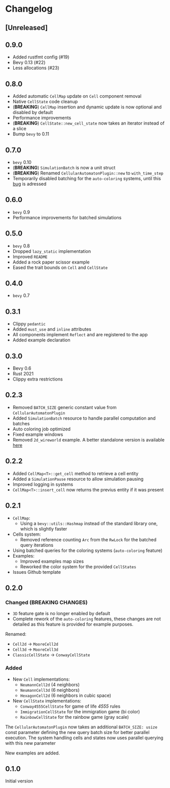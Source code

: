 # Changelog

## [Unreleased]

## 0.9.0

* Added rustfmt config (#19)
* Bevy 0.13 (#22)
* Less allocations (#23)

## 0.8.0

* Added automatic `CellMap` update on `Cell` component removal
* Native `CellState` code cleanup
* (**BREAKING**) `CellMap` insertion and dynamic update is now optional and disabled
by default
* Performance improvements
* (**BREAKING**) `CellState::new_cell_state` now takes an iterator instead of a slice
* Bump `bevy` to 0.11

## 0.7.0

* `bevy` 0.10
* (**BREAKING**) `SimulationBatch` is now a unit struct
* (**BREAKING**) Renamed `CellularAutomatonPlugin::new` to `with_time_step`
* Temporarily disabled batching for the `auto-coloring` systems, until this
[bug](https://github.com/bevyengine/bevy/pull/8029) is adressed

## 0.6.0

* `bevy` 0.9
* Performance improvements for batched simulations

## 0.5.0

* `bevy` 0.8
* Dropped `lazy_static` implementation
* Improved `README`
* Added a rock paper scissor example
* Eased the trait bounds on `Cell` and `CellState`

## 0.4.0

* `bevy` 0.7

## 0.3.1

* Clippy `pedantic`
* Added `must_use` and `inline` attributes
* All components implement `Reflect` and are registered to the app
* Added example declaration

## 0.3.0

* Bevy 0.6
* Rust 2021
* Clippy extra restrictions

## 0.2.3

* Removed `BATCH_SIZE` generic constant value from `CellularAutomatonPlugin`
* Added `SimulationBatch` resource to handle parallel computation and batches
* Auto coloring job optimized
* Fixed example windows
* Removed `2d_wireworld` example. A better standalone version is available [here](https://github.com/ManevilleF/wireworld-rs)

## 0.2.2

* Added `CellMap<T>::get_cell` method to retrieve a cell entity
* Added a `SimulationPause` resource to allow simulation pausing
* Improved logging in systems
* `CellMap<T>::insert_cell` now returns the previus entity if it was present

## 0.2.1

* `CellMap`:
  * Using a `bevy::utils::Hashmap` instead of the standard library one, which
  is slightly faster
* Cells system:
  * Removed reference counting `Arc` from the `RwLock` for the batched query iterations
* Using batched queries for the coloring systems (`auto-coloring` feature)
* Examples:
  * Improved examples map sizes
  * Reworked the color system for the provided `CellStates`
* Issues Github template

## 0.2.0

### Changed (**BREAKING CHANGES**)

* `3D` feature gate is no longer enabled by default
* Complete rework of the `auto-coloring` features, these changes are not detailed
as this feature is provided for example purposes.

Renamed:

* `Cell2d` -> `MooreCell2d`
* `Cell3d` -> `MooreCell3d`
* `ClassicCellState` -> `ConwayCellState`

### Added

* New `Cell` implementations:
  * `NeumannCell2d` (4 neighbors)
  * `NeumannCell3d` (6 neighbors)
  * `HexagonCell2d` (6 neighbors in cubic space)
* New `CellState` implementations:
  * `Conway4555CellState` for game of life *4555* rules
  * `ImmigrationCellState` for the immigration game (bi color)
  * `RainbowCellState` for the rainbow game (gray scale)

The `CellularAutomatonPlugin` now takes an additional `BATCH_SIZE: usize` const
parameter defining the new query batch size for better parallel execution.
The system handling cells and states now uses parallel querying with this new parameter

New examples are added.

## 0.1.0

Initial version

